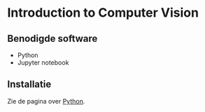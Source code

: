 # Introduction to Computer Vision

## Benodigde software

* Python
* Jupyter notebook

## Installatie

Zie de pagina over [Python](../../../software/python.md).
